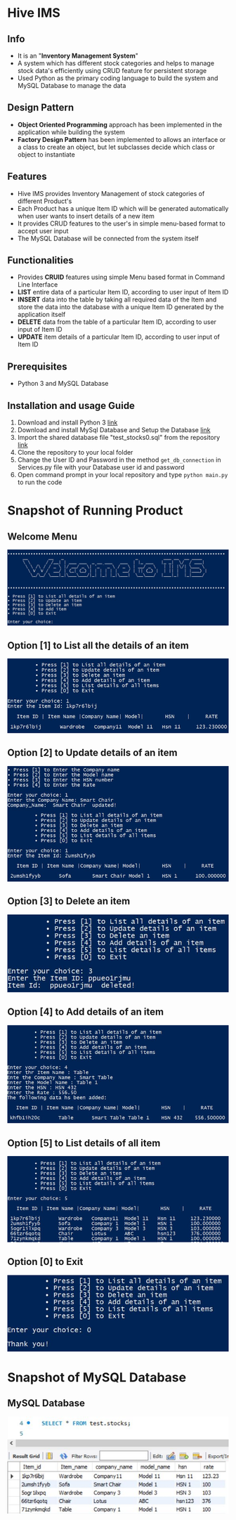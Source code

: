 # Hive IMS

## Info

* It is an "**Inventory Management System**"
* A system which has different stock categories and helps to manage stock data's efficiently using CRUD feature for persistent storage
* Used Python as the primary coding language to build the system and MySQL Database to manage the data

## Design Pattern

* **Object Oriented Programming** approach has been implemented in the application while building the system
* **Factory Design Pattern** has been implemented to allows an interface or a class to create an object, but let subclasses decide which class or object to instantiate

## Features
* Hive IMS provides Inventory Management of stock categories of different Product's
* Each Product has a unique Item ID which will  be generated automatically when user wants to insert details of a new item
* It provides CRUD features to the user's in simple menu-based format to accept user input
* The MySQL Database will be connected from the system itself

## Functionalities
* Provides **CRUID** features using simple Menu based format in Command Line Interface
* **LIST** entire data of a particular Item ID, according to user input of Item ID
* **INSERT** data into the table by taking all required data of the Item and store the data into the database with a unique Item ID generated by the application itself
* **DELETE** data from the table of a particular Item ID, according to user input of Item ID
* **UPDATE** item details of a particular Item ID, according to user input of Item ID

## Prerequisites

* Python 3 and MySQL Database

## Installation and usage Guide
1. Download and install Python 3 [link](https://www.python.org/downloads/)
2. Download and install MySql Database and Setup the Database [link](https://dev.mysql.com/downloads/installer/)
3. Import the shared database file "test_stocks0.sql" from the repository [link](https://github.com/bitan-mondal/InventoryManagementSystem/blob/master/test_stocks0.sql)
4. Clone the repository to your local folder
4. Change the User ID and Password in the method `get_db_connection` in Services.py file with your Database user id and password
5. Open command prompt in your local repository and type `python main.py` to run the code

# Snapshot of Running Product
## Welcome Menu
![](HIVE_IMS_Product_Images/Welcome_Menu.jpg)
## Option [1] to List all the details of an item
![](HIVE_IMS_Product_Images/Option_1.JPG)
## Option [2] to Update details of an item
![](HIVE_IMS_Product_Images/Option_2.JPG)
## Option [3] to Delete an item
![](HIVE_IMS_Product_Images/Option_3.JPG)
## Option [4] to Add details of an item
![](HIVE_IMS_Product_Images/Option_4.JPG)
## Option [5] to List details of all item
![](HIVE_IMS_Product_Images/Option_5.JPG)
## Option [0] to Exit
![](HIVE_IMS_Product_Images/Option_0.JPG)

# Snapshot of MySQL Database
## MySQL Database
![](HIVE_IMS_Product_Images/MySQL_DB.JPG)




